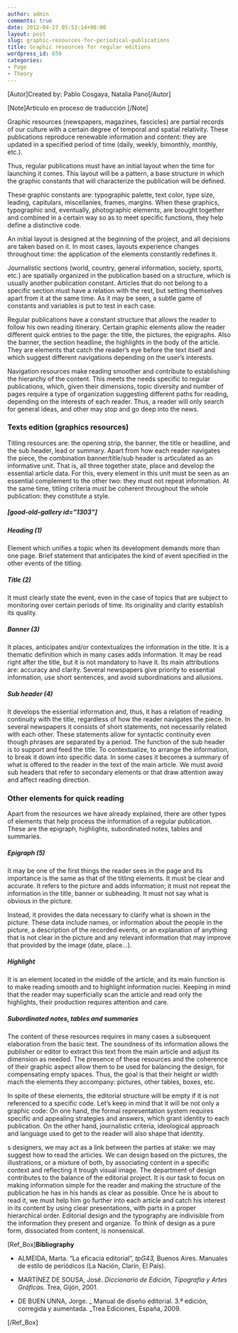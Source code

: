 ```yaml
---
author: admin
comments: true
date: 2012-04-27 05:53:14+00:00
layout: post
slug: graphic-resources-for-periodical-publications
title: Graphic resources for regular editions
wordpress_id: 659
categories:
- Page
- Theory
---
```


[Autor]Created by: Pablo Cosgaya, Natalia Pano[/Autor]

[Note]Artículo en proceso de traducción [/Note]

Graphic resources (newspapers, magazines, fascicles) are partial records of our culture with a certain degree of temporal and spatial relativity. These publications reproduce renewable information and content: they are updated in a specified period of time (daily, weekly, bimonthly, monthly, etc.).

Thus, regular publications must have an initial layout when the time for launching it comes. This layout will be a pattern, a base structure in which the graphic constants that will characterize the publication will be defined.

These graphic constants are: typographic palette, text color, type size, leading, capitulars, miscellanies, frames, margins. When these graphics, typographic and, eventually, photographic elements, are brought together and combined in a certain way so as to meet specific functions, they help define a distinctive code.

An initial layout is designed at the beginning of the project, and all decisions are taken based on it. In most cases, layouts experience changes throughout time: the application of the elements constantly redefines it.

Journalistic sections (world, country, general information, society, sports, etc.) are spatially organized in the publication based on a structure, which is usually another publication constant. Articles that do not belong to a specific section must have a relation with the rest, but setting themselves apart from it at the same time. As it may be seen, a subtle game of constants and variables is put to test in each case.

Regular publications have a constant structure that allows the reader to follow his own reading itinerary. Certain graphic elements allow the reader different quick entries to the page: the title, the pictures, the epigraphs. Also the banner, the section headline, the highlights in the body of the article. They are elements that catch the reader’s eye before the text itself and which suggest different navigations depending on the user’s interests.

Navigation resources make reading smoother and contribute to establishing the hierarchy of the content. This meets the needs specific to regular publications, which, given their dimensions, topic diversity and number of pages require a type of organization suggesting different paths for reading, depending on the interests of each reader. Thus, a reader will only search for general ideas, and other may stop and go deep into the news.


### Texts edition (graphics resources)


Titling resources are: the opening strip, the banner, the title or headline, and the sub header, lead or summary. Apart from how each reader navigates the piece, the combination banner/title/sub header is articulated as an informative unit. That is, all three together state, place and develop the essential article data. For this, every element in this unit must be seen as an essential complement to the other two: they must not repeat information. At the same time, titling criteria must be coherent throughout the whole publication: they constitute a style.


##### [good-old-gallery id="1303"]




##### Heading (1)


Element which unifies a topic when its development demands more than one page. Brief statement that anticipates the kind of event specified in the other events of the titling.


##### Title (2)


It must clearly state the event, even in the case of topics that are subject to monitoring over certain periods of time. Its originality and clarity establish its quality.


##### Banner (3)


It places, anticipates and/or contextualizes the information in the title. It is a thematic definition which in many cases adds information. It may be read right after the title, but it is not mandatory to have it. Its main attributions are: accuracy and clarity. Several newspapers give priority to essential information, use short sentences, and avoid subordinations and allusions.


##### Sub header (4)


It develops the essential information and, thus, it has a relation of reading continuity with the title, regardless of how the reader navigates the piece. In several newspapers it consists of short statements, not necessarily related with each other. These statements allow for syntactic continuity even though phrases are separated by a period. The function of the sub header is to support and feed the title. To contextualize, to arrange the information, to break it down into specific data. In some cases it becomes a summary of what is offered to the reader in the text of the main article. We must avoid sub headers that refer to secondary elements or that draw attention away and affect reading direction.


### Other elements for quick reading


Apart from the resources we have already explained, there are other types of elements that help process the information of a regular publication. These are the epigraph, highlights, subordinated notes, tables and summaries.


##### Epigraph (5)


It may be one of the first things the reader sees in the page and its importance is the same as that of the titling elements. It must be clear and accurate. It refers to the picture and adds information; it must not repeat the information in the title, banner or subheading. It must not say what is obvious in the picture.

Instead, it provides the data necessary to clarify what is shown in the picture. These data include names, or information about the people in the picture, a description of the recorded events, or an explanation of anything that is not clear in the picture and any relevant information that may improve that provided by the image (date, place...).


##### Highlight


It is an element located in the middle of the article, and its main function is to make reading smooth and to highlight information nuclei. Keeping in mind that the reader may superficially scan the article and read only the highlights, their production requires attention and care.


##### Subordinated notes, tables and summaries


The content of these resources requires in many cases a subsequent elaboration from the basic text. The soundness of its information allows the publisher or editor to extract this text from the main article and adjust its dimension as needed. The presence of these resources and the coherence of their graphic aspect allow them to be used for balancing the design, for compensating empty spaces. Thus, the goal is that their height or width mach the elements they accompany: pictures, other tables, boxes, etc.

In spite of these elements, the editorial structure will be empty if it is not referenced to a specific code. Let’s keep in mind that it will be not only a graphic code: On one hand, the formal representation system requires specific and appealing strategies and answers, which grant identity to each publication. On the other hand, journalistic criteria, ideological approach and language used to get to the reader will also shape that identity.

s designers, we may act as a link between the parties at stake: we may suggest how to read the articles. We can design based on the pictures, the illustrations, or a mixture of both, by associating content in a specific context and reflecting it trough visual image. The department of design contributes to the balance of the editorial project. It is our task to focus on making information simple for the reader and making the structure of the publication he has in his hands as clear as possible. Once he is about to read it, we must help him go further into each article and catch his interest in its content by using clear presentations, with parts in a proper hierarchical order. Editorial design and the typography are indivisible from the information they present and organize. To think of design as a pure form, dissociated from content, is nonsensical.

[Ref_Box]**Bibliography**



	
  * ALMEIDA, Marta. “La eficacia editorial”, _tpG43,_ Buenos Aires. Manuales de estilo de periódicos (La Nación, Clarín, El País).

	
  * MARTÍNEZ DE SOUSA, José. _Diccionario de Edición, Tipografía y Artes Gráficas._ Trea, Gijón, 2001.

	
  * DE BUEN UNNA, Jorge. _ Manual de diseño editorial. 3.ª edición, corregida y aumentada. _Trea Ediciones, España, 2009.


[/Ref_Box]
